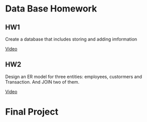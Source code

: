 <h1>Data Base Homework</h1>
<h2>HW1</h2>
<p>Create a database that includes storing and adding imformation</p>
<a href="https://youtu.be/QXowq6Hy52A">Video</a>
<h2>HW2</h2>
<p>Design an ER model for three entities: employees, custormers and Transaction. And JOIN two of them.</p>
<a href="https://youtu.be/Tvzywr-OGvc">Video</a>
<h1>Final Project</h1>
